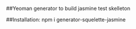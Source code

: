 ##Yeoman generator to build jasmine test skelleton

##Installation: npm i generator-squelette-jasmine

